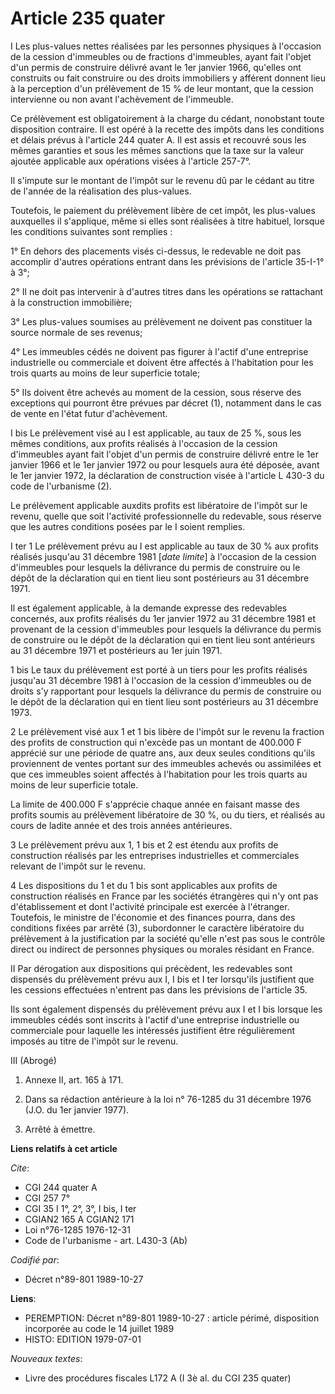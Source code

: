 # Article 235 quater

I Les plus-values nettes réalisées par les personnes physiques à l'occasion de la cession d'immeubles ou de fractions
d'immeubles, ayant fait l'objet d'un permis de construire délivré avant le 1er janvier 1966, qu'elles ont construits ou fait
construire ou des droits immobiliers y afférent donnent lieu à la perception d'un prélèvement de 15 % de leur montant, que la
cession intervienne ou non avant l'achèvement de l'immeuble.

Ce prélèvement est obligatoirement à la charge du cédant, nonobstant toute disposition contraire. Il est opéré à la recette
des impôts dans les conditions et délais prévus à l'article 244 quater A. Il est assis et recouvré sous les mêmes garanties
et sous les mêmes sanctions que la taxe sur la valeur ajoutée applicable aux opérations visées à l'article 257-7°.

Il s'impute sur le montant de l'impôt sur le revenu dû par le cédant au titre de l'année de la réalisation des plus-values.

Toutefois, le paiement du prélèvement libère de cet impôt, les plus-values auxquelles il s'applique, même si elles sont
réalisées à titre habituel, lorsque les conditions suivantes sont remplies :

1° En dehors des placements visés ci-dessus, le redevable ne doit pas accomplir d'autres opérations entrant dans les
prévisions de l'article 35-I-1° à 3°;

2° Il ne doit pas intervenir à d'autres titres dans les opérations se rattachant à la construction immobilière;

3° Les plus-values soumises au prélèvement ne doivent pas constituer la source normale de ses revenus;

4° Les immeubles cédés ne doivent pas figurer à l'actif d'une entreprise industrielle ou commerciale et doivent être affectés
à l'habitation pour les trois quarts au moins de leur superficie totale;

5° Ils doivent être achevés au moment de la cession, sous réserve des exceptions qui pourront être prévues par décret (1),
notamment dans le cas de vente en l'état futur d'achèvement.

I bis Le prélèvement visé au I est applicable, au taux de 25 %, sous les mêmes conditions, aux profits réalisés à l'occasion
de la cession d'immeubles ayant fait l'objet d'un permis de construire délivré entre le 1er janvier 1966 et le 1er janvier
1972 ou pour lesquels aura été déposée, avant le 1er janvier 1972, la déclaration de construction visée à l'article L 430-3
du code de l'urbanisme (2).

Le prélèvement applicable auxdits profits est libératoire de l'impôt sur le revenu, quelle que soit l'activité
professionnelle du redevable, sous réserve que les autres conditions posées par le I soient remplies.

I ter 1 Le prélèvement prévu au I est applicable au taux de 30 % aux profits réalisés jusqu'au 31 décembre 1981 [*date
limite*] à l'occasion de la cession d'immeubles pour lesquels la délivrance du permis de construire ou le dépôt de la
déclaration qui en tient lieu sont postérieurs au 31 décembre 1971.

Il est également applicable, à la demande expresse des redevables concernés, aux profits réalisés du 1er janvier 1972 au 31
décembre 1981 et provenant de la cession d'immeubles pour lesquels la délivrance du permis de construire ou le dépôt de la
déclaration qui en tient lieu sont antérieurs au 31 décembre 1971 et postérieurs au 1er juin 1971.

1 bis Le taux du prélèvement est porté à un tiers pour les profits réalisés jusqu'au 31 décembre 1981 à l'occasion de la
cession d'immeubles ou de droits s'y rapportant pour lesquels la délivrance du permis de construire ou le dépôt de la
déclaration qui en tient lieu sont postérieurs au 31 décembre 1973.

2 Le prélèvement visé aux 1 et 1 bis libère de l'impôt sur le revenu la fraction des profits de construction qui n'excède pas
un montant de 400.000 F apprécié sur une période de quatre ans, aux deux seules conditions qu'ils proviennent de ventes
portant sur des immeubles achevés ou assimilées et que ces immeubles soient affectés à l'habitation pour les trois quarts au
moins de leur superficie totale.

La limite de 400.000 F s'apprécie chaque année en faisant masse des profits soumis au prélèvement libératoire de 30 %, ou du
tiers, et réalisés au cours de ladite année et des trois années antérieures.

3 Le prélèvement prévu aux 1, 1 bis et 2 est étendu aux profits de construction réalisés par les entreprises industrielles et
commerciales relevant de l'impôt sur le revenu.

4 Les dispositions du 1 et du 1 bis sont applicables aux profits de construction réalisés en France par les sociétés
étrangères qui n'y ont pas d'établissement et dont l'activité principale est exercée à l'étranger. Toutefois, le ministre de
l'économie et des finances pourra, dans des conditions fixées par arrêté (3), subordonner le caractère libératoire du
prélèvement à la justification par la société qu'elle n'est pas sous le contrôle direct ou indirect de personnes physiques ou
morales résidant en France.

II Par dérogation aux dispositions qui précèdent, les redevables sont dispensés du prélèvement prévu aux I, I bis et I ter
lorsqu'ils justifient que les cessions effectuées n'entrent pas dans les prévisions de l'article 35.

Ils sont également dispensés du prélèvement prévu aux I et I bis lorsque les immeubles cédés sont inscrits à l'actif d'une
entreprise industrielle ou commerciale pour laquelle les intéressés justifient être régulièrement imposés au titre de l'impôt
sur le revenu.

III (Abrogé)

1) Annexe II, art. 165 à 171.

2) Dans sa rédaction antérieure à la loi n° 76-1285 du 31 décembre 1976 (J.O. du 1er janvier 1977).

3) Arrêté à émettre.

**Liens relatifs à cet article**

_Cite_:

  - CGI 244 quater A
  - CGI 257 7°
  - CGI 35 I 1°, 2°, 3°, I bis, I ter
  - CGIAN2 165 A CGIAN2 171
  - Loi n°76-1285 1976-12-31
  - Code de l'urbanisme - art. L430-3 (Ab)

_Codifié par_:

  - Décret n°89-801 1989-10-27

**Liens**:

  - PEREMPTION: Décret n°89-801 1989-10-27 : article périmé, disposition incorporée au code le 14 juillet 1989
  - HISTO: EDITION 1979-07-01

_Nouveaux textes_:

  - Livre des procédures fiscales L172 A (I 3è al. du CGI 235 quater)
